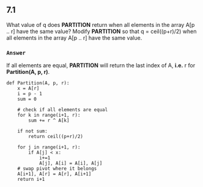 ## 7.1
What value of q does **PARTITION** return when all elements in the array A[p .. r]  have the same value? Modify **PARTITION** so that q = ceil((p+r)/2) when all elements in the array A[p .. r]   have the same value.

### **`Answer`**

If all elements are equal, **PARTITION** will return the last index of A, **i.e.** r for **Partition(A, p, r)**.

````
def Partition(A, p, r):
	x = A[r]
	i = p - 1
	sum = 0
	
	# check if all elements are equal
	for k in range(i+1, r):
		sum += r ^ A[k]
		
	if not sum:
		return ceil((p+r)/2)
	
	for j in range(i+1, r):
		if A[j] < x:
			i+=1
			A[j], A[i] = A[i], A[j]
	# swap pivot where it belongs
	A[i+1], A[r] = A[r], A[i+1]
	return i+1
	
````